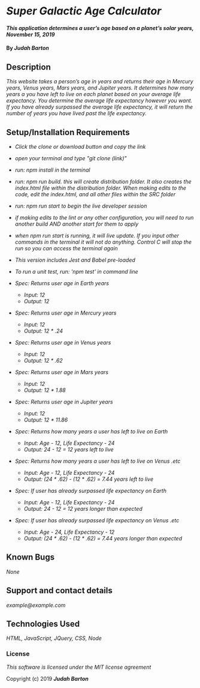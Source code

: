# _Super Galactic Age Calculator_

#### _This application determines a user’s age based on a planet’s solar years, November 15, 2019_

#### By _**Judah Barton**_

## Description

_This website takes a person’s age in years and returns their age in Mercury years, Venus years, Mars years, and Jupiter years. It determines how many years a you have left to live on each planet based on your average life expectancy. You determine the average life expectancy however you want. If you have already surpassed the average life expectancy, it will return the number of years you have lived past the life expectancy._

## Setup/Installation Requirements

* _Click the clone or download button and copy the link_
* _open your terminal and type "git clone (link)"_
* _run: npm install in the terminal_
* _run: npm run build. this will create distribution folder. It also creates the index.html file within the distribution folder. When making edits to the code, edit the index.html, and all other files within the SRC folder_
* _run: npm run start to begin the live developer session_
* _if making edits to the lint or any other configuration, you will need to run another build AND another start for them to apply_
* _when npm run start is running, it will live update. If you input other commands in the terminal it will not do anything. Control C will stop the run so you can access the terminal again_

* _This version includes Jest and Babel pre-loaded_
* _To run a unit test, run: 'npm test' in command line_



* _Spec: Returns user age in Earth years_
  * _Input: 12_
  * _Output: 12_
* _Spec: Returns user age in Mercury years_
  * _Input: 12_
  * _Output: 12 * .24_
* _Spec: Returns user age in Venus years_
  * _Input: 12_
  * _Output: 12 * .62_
* _Spec: Returns user age in Mars years_
  * _Input: 12_
  * _Output: 12 * 1.88_
* _Spec: Returns user age in Jupiter years_
  * _Input: 12_
  * _Output: 12 * 11.86_
* _Spec: Returns how many years a user has left to live on Earth_
  * _Input: Age - 12, Life Expectancy - 24_
  * _Output: 24 - 12 = 12 years left to live_
* _Spec: Returns how many years a user has left to live on Venus .etc_
  * _Input: Age - 12, Life Expectancy - 24_
  * _Output: (24 * .62) - (12 * .62) = 7.44 years left to live_
* _Spec: If user has already surpassed life expectancy on Earth_
  * _Input: Age - 12, Life Expectancy - 24_
  * _Output: 24 - 12 = 12 years longer than expected_
* _Spec: If user has already surpassed life expectancy on Venus .etc_
  * _Input: Age - 24, Life Expectancy - 12_
  * _Output: (24 * .62) - (12 * .62) = 7.44 years longer than expected_
## Known Bugs

_None_

## Support and contact details

_example@example.com_

## Technologies Used

_HTML, JavaScript, JQuery, CSS, Node_

### License

*This software is licensed under the MIT license agreement*

Copyright (c) 2019 **_Judah Barton_**
